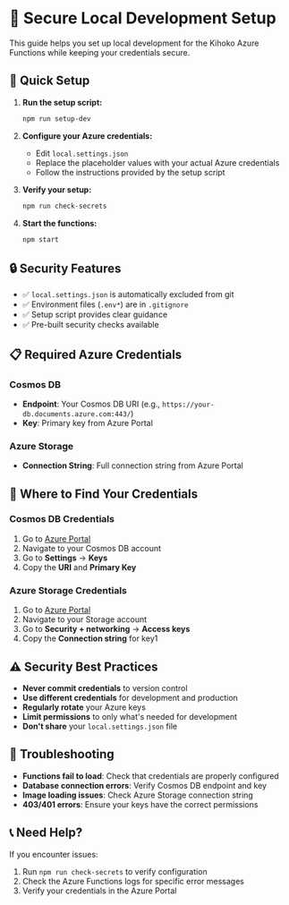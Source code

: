 # 🔐 Secure Local Development Setup

This guide helps you set up local development for the Kihoko Azure Functions while keeping your credentials secure.

## 🚀 Quick Setup

1. **Run the setup script:**
   ```bash
   npm run setup-dev
   ```

2. **Configure your Azure credentials:**
   - Edit `local.settings.json` 
   - Replace the placeholder values with your actual Azure credentials
   - Follow the instructions provided by the setup script

3. **Verify your setup:**
   ```bash
   npm run check-secrets
   ```

4. **Start the functions:**
   ```bash
   npm start
   ```

## 🔒 Security Features

- ✅ `local.settings.json` is automatically excluded from git
- ✅ Environment files (`.env*`) are in `.gitignore` 
- ✅ Setup script provides clear guidance
- ✅ Pre-built security checks available

## 📋 Required Azure Credentials

### Cosmos DB
- **Endpoint**: Your Cosmos DB URI (e.g., `https://your-db.documents.azure.com:443/`)
- **Key**: Primary key from Azure Portal

### Azure Storage
- **Connection String**: Full connection string from Azure Portal

## 🔧 Where to Find Your Credentials

### Cosmos DB Credentials
1. Go to [Azure Portal](https://portal.azure.com)
2. Navigate to your Cosmos DB account
3. Go to **Settings** → **Keys**
4. Copy the **URI** and **Primary Key**

### Azure Storage Credentials  
1. Go to [Azure Portal](https://portal.azure.com)
2. Navigate to your Storage account
3. Go to **Security + networking** → **Access keys**
4. Copy the **Connection string** for key1

## ⚠️ Security Best Practices

- **Never commit credentials** to version control
- **Use different credentials** for development and production
- **Regularly rotate** your Azure keys
- **Limit permissions** to only what's needed for development
- **Don't share** your `local.settings.json` file

## 🐛 Troubleshooting

- **Functions fail to load**: Check that credentials are properly configured
- **Database connection errors**: Verify Cosmos DB endpoint and key
- **Image loading issues**: Check Azure Storage connection string
- **403/401 errors**: Ensure your keys have the correct permissions

## 📞 Need Help?

If you encounter issues:
1. Run `npm run check-secrets` to verify configuration
2. Check the Azure Functions logs for specific error messages
3. Verify your credentials in the Azure Portal 